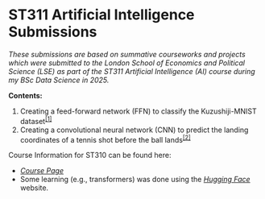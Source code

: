 # ST311 Artificial Intelligence Submissions

*These submissions are based on summative courseworks and projects which were submitted to the London School of Economics and Political Science (LSE) as part of the ST311 Artificial Intelligence (AI) course during my BSc Data Science in 2025.*


**Contents:**

1. Creating a feed-forward network (FFN) to classify the Kuzushiji-MNIST dataset<sup>[[1]](https://github.com/Oliver-Liles/ST311_Artificial_Intelligence_submissions/tree/main/1_Deep_FFN_For_Photo_Data)</sup>
2. Creating a convolutional neural network (CNN) to predict the landing coordinates of a tennis shot before the ball lands<sup>[[2]](https://github.com/Oliver-Liles/ST311_Artificial_Intelligence_submissions/tree/main/2_TeCNNis_Paper)</sup>


Course Information for ST310 can be found here:

- [*Course Page*](https://www.lse.ac.uk/resources/calendar2024-2025/courseGuides/ST/2024_ST311.htm)
- Some learning (e.g., transformers) was done using the [*Hugging Face*](https://huggingface.co/learn) website.


